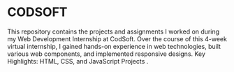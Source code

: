 # CODSOFT
This repository contains the projects and assignments I worked on during my Web Development Internship at CodSoft. Over the course of this 4-week virtual internship, I gained hands-on experience in web technologies, built various web components, and implemented responsive designs.  Key Highlights: HTML, CSS, and JavaScript Projects .
